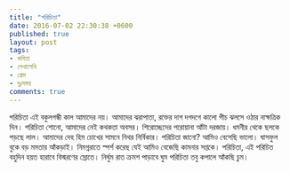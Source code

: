 ```yaml
---
title: "পরিচিতা"
date: 2016-07-02 22:30:38 +0600
published: true
layout: post
tags:
- কবিতা
- লেখালেখি
- প্রেম
- দুঃসময়
comments: true
---
```

পরিচিতা
এই বকুলগন্ধী কাল
আমাদের নয়।
আমাদের ঝরাপাতা,
রক্তের দাগ
দগদগে কালো পীচ
ঝলসে ওঠার নাক্ষত্রিক দিন।
পরিচিতা শোনো,
আমাদের নেই কথকতা অবসর।
শিরোচ্ছেদের পরোয়ানা আঁটা দরজায়।
ধমনীর থেকে ছলকে পড়ছে লাল।
আমাদের দেহ হিম
চোখের সামনে নিথর নির্বিকার।
পরিচিতা জানো?
আমিও বেসেছি ভালো।
ঘাসফুল বুকে
বড় মমতায় আঁকড়াই।
নিমগ্নরাতে স্পর্শ করেছ যেই
আমিও বেজেছি কামনার সপ্তকে।
পরিচিতা,
এই পরিচিত বহুদিন
হয়ত হারাবে
বিস্মরণের স্রোতে।
নির্ঘুম রাত
ক্রমশ পাড়াবে ঘুম
পরিচিতা তবু
কপালে আঁকছি চুম।